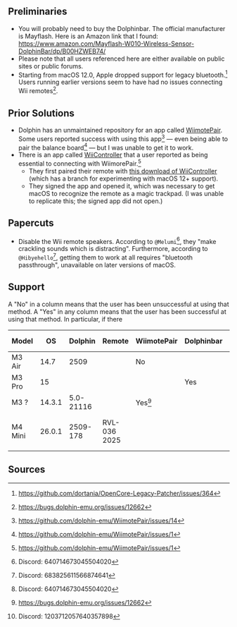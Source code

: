 ## Preliminaries

- You will probably need to buy the Dolphinbar. The official manufacturer is Mayflash. Here is an Amazon link that I found: https://www.amazon.com/Mayflash-W010-Wireless-Sensor-DolphinBar/dp/B00HZWEB74/
- Please note that all users referenced here are either available on public sites or public forums.
- Starting from macOS 12.0, Apple dropped support for legacy bluetooth.[^1] Users running earlier versions seem to have had no issues connecting Wii remotes[^4].

## Prior Solutions

- Dolphin has an unmaintained repository for an app called [WiimotePair](https://github.com/dolphin-emu/WiimotePair). Some users reported success with using this app[^5] — even being able to pair the balance board[^6] — but I was unable to get it to work.
- There is an app called [WiiController](https://github.com/WiiController/WiiController) that a user reported as being essential to connecting with WiimorePair.[^6]
  - They first paired their remote with [this download of WiiController](https://github.com/WiiController/WiiController/files/8007293/WiiController.dmg.zip) (which has a branch for experimenting with macOS 12+ support).
  - They signed the app and opened it, which was necessary to get macOS to recognize the remote as a magic trackpad. (I was unable to replicate this; the signed app did not open.)

## Papercuts

- Disable the Wii remote speakers. According to `@Melumi`[^2], they "make crackling sounds which is distracting". Furthermore, according to `@Hibyehello`[^3], getting them to work at all requires "bluetooth passthrough", unavailable on later versions of macOS.

## Support

A "No" in a column means that the user has been unsuccessful at using that method.
A "Yes" in any column means that the user has been successful at using that method.
In particular, if there 

Model | OS | Dolphin | Remote | WiimotePair |  Dolphinbar | Other adapter | User | Date updated
--- | --- | --- | --- | --- | --- | --- | --- | ---
M3 Air | 14.7 | 2509 | | No |  | | Me | 2025 
M3 Pro | 15   |      | |    | Yes | | `@Melumi`[^2] | 2025 
M3 ? | 14.3.1 | 5.0-21116  | | Yes[^4] | | | `sejmann74` | 2024 
M4 Mini | 26.0.1 | 2509-178 | RVL-036 2025 | | | Yes, TP-Link UB400 | `@Amy`[^7]

## Sources

[^1]: https://github.com/dortania/OpenCore-Legacy-Patcher/issues/364
[^2]: Discord: 640714673045504020
[^3]: Discord: 683825611566874641
[^4]: https://bugs.dolphin-emu.org/issues/12662
[^5]: https://github.com/dolphin-emu/WiimotePair/issues/14
[^6]: https://github.com/dolphin-emu/WiimotePair/issues/1
[^7]: Discord: 1203712057640357898
